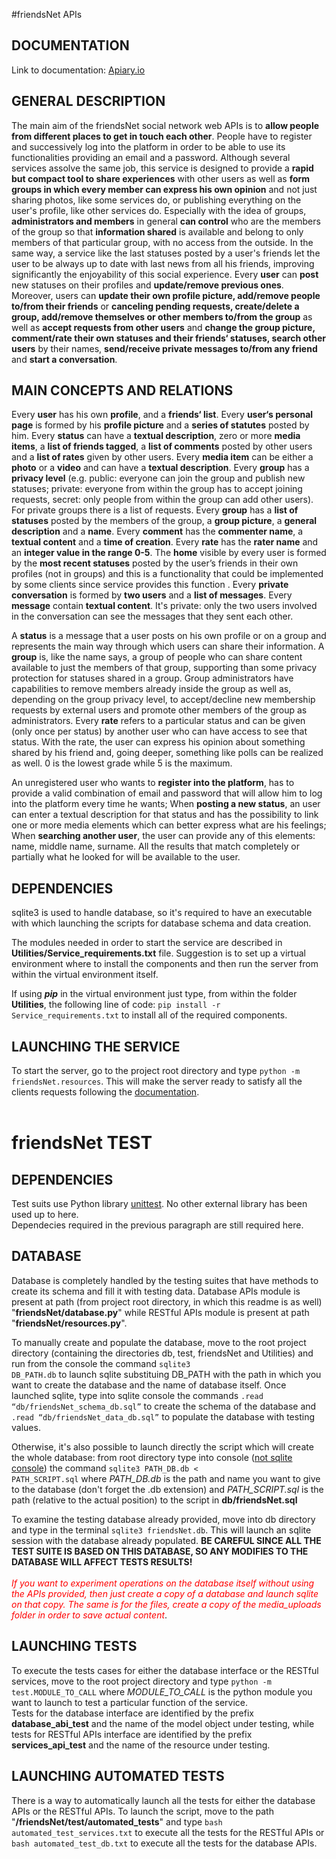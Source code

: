 #friendsNet APIs

## DOCUMENTATION

Link to documentation: <a href = "http://docs.friendsnetapis.apiary.io/#">Apiary.io</a>

## GENERAL DESCRIPTION

The main aim of the friendsNet social network web APIs is to <strong>allow people from different places to get in touch each other</strong>. People have to register and successively log into the platform in order to be able to use its functionalities providing an email and a password.
Although several services assolve the same job, this service is designed to provide a <strong>rapid but compact tool to share experiences</strong> with other users as well as <strong>form groups in which every member can express his own opinion</strong> and not just sharing photos, like some services do, or publishing everything on the user's profile, like other services do. Especially with the idea of groups, <strong>administrators and members</strong> in general <strong>can control</strong> who are the members of the group so that <strong>information shared</strong> is available and belong to only members of that particular group, with no access from the outside.
In the same way, a service like the last statuses posted by a user's friends let the user to be always up to date with last news from all his friends, improving significantly the enjoyability of this social experience.
Every <strong>user</strong> can <strong>post</strong> new statuses on their profiles and <strong>update/remove previous ones</strong>. Moreover, users can <strong>update their own profile picture, add/remove people to/from their friends</strong> or <strong>canceling pending requests, create/delete a group, add/remove themselves or other members to/from the group</strong> as well as <strong>accept requests from other users</strong> and <strong>change the group picture, comment/rate their own statuses and their friends&lsquo; statuses, search other users</strong> by their names, <strong>send/receive private messages to/from any friend</strong> and <strong>start a conversation</strong>.

## MAIN CONCEPTS AND RELATIONS

Every <strong>user</strong> has his own <strong>profile</strong>, and a <strong>friends&lsquo; list</strong>.
Every <strong>user&lsquo;s personal page</strong> is formed by his <strong>profile picture</strong> and a <strong>series of statutes</strong> posted by him.
Every <strong>status</strong> can have a <strong>textual description</strong>, zero or more <strong>media items</strong>, a <strong>list of friends tagged</strong>, a <strong>list of comments</strong> posted by other users and a <strong>list of rates</strong> given by other users.
Every <strong>media item</strong> can be either a <strong>photo</strong> or a <strong>video</strong> and can have a <strong>textual description</strong>.
Every <strong>group</strong> has a <strong>privacy level</strong> (e.g. public: everyone can join the group and publish new statuses; private: everyone from within the group has to accept joining requests, secret: only people from within the group can add other users). For private groups there is a list of requests.
Every <strong>group</strong> has a <strong>list of statuses</strong> posted by the members of the group, a <strong>group picture</strong>, a <strong>general description</strong> and a <strong>name</strong>.
Every <strong>comment</strong> has the <strong>commenter name</strong>, a <strong>textual content</strong> and a <strong>time of creation</strong>.
Every <strong>rate</strong> has the <strong>rater name</strong> and an <strong>integer value in the range 0-5</strong>.
The <strong>home</strong> visible by every user is formed by the <strong>most recent statuses</strong> posted by the user’s friends in their own profiles (not in groups) and this is a functionality that could be implemented by some clients since service provides this function .
Every <strong>private conversation</strong> is formed by <strong>two users</strong> and a <strong>list of messages</strong>.
Every <strong>message</strong> contain <strong>textual content</strong>. It's private: only the two users involved in the conversation can see the messages that they sent each other.

A <strong>status</strong> is a message that a user posts on his own profile or on a group and represents the main way through which users can share their information.
A <strong>group</strong> is, like the name says, a group of people who can share content available to just the members of that group, supporting than some privacy protection for statuses shared in a group. Group administrators have capabilities to remove members already inside the group as well as, depending on the group privacy level, to accept/decline new membership requests by external users and promote other members of the group as administrators.
Every <strong>rate</strong> refers to a particular status and can be given (only once per status) by another user who can have access to see that status. With the rate, the user can express his opinion about something shared by his friend and, going deeper, something like polls can be realized as well. 0 is the lowest grade while 5 is the maximum.

An unregistered user who wants to <strong>register into the platform</strong>, has to provide a valid combination of email and password that will allow him to log into the platform every time he wants;
When <strong>posting a new status</strong>, an user can enter a textual description for that status and has the possibility to link one or more media elements which can better express what are his feelings;
When <strong>searching another user</strong>, the user can provide any of this elements: name, middle name, surname. All the results that match completely or partially what he looked for will be available to the user.

## DEPENDENCIES

sqlite3 is used to handle database, so it's required to have an executable with which launching the scripts for database schema and data creation.

The modules needed in order to start the service are described in <strong>Utilities/Service_requirements.txt</strong> file. Suggestion is to set up a virtual environment where to install the components and then run the server from within the virtual environment itself.

If using <i><strong>pip</strong></i> in the virtual environment just type, from within the folder <strong>Utilities</strong>, the following line of code: <code>pip install -r Service_requirements.txt</code> to install all of the required components.

## LAUNCHING THE SERVICE

To start the server, go to the project root directory and type <code>python -m friendsNet.resources</code>. This will make the server ready to satisfy all the clients requests following the <a href = http://docs.friendsnetapis.apiary.io>documentation</a>.<br><br>

# friendsNet TEST

## DEPENDENCIES
Test suits use Python library <a href = "https://docs.python.org/2/library/unittest.html">unittest</a>. No other external library has been used up to here.<br>
Dependecies required in the previous paragraph are still required here.

## DATABASE
Database is completely handled by the testing suites that have methods to create its schema and fill it with testing data.
Database APIs module is present at path (from project root directory, in which this readme is as well) "<strong>friendsNet/database.py</strong>" while RESTful APIs module is present at path "<strong>friendsNet/resources.py</strong>".

To manually create and populate the database, move to the root project directory (containing the directories db, test, friendsNet and Utilities) and run from the console the command <code>sqlite3 DB_PATH.db</code> to launch sqlite substituing DB_PATH with the path in which you want to create the database and the name of database itself.
Once launched sqlite, type into sqlite console the commands <code>.read &ldquo;db/friendsNet_schema_db.sql&rdquo;</code> to create the schema of the database and <code>.read &ldquo;db/friendsNet_data_db.sql&rdquo;</code> to populate the database with testing values.

Otherwise, it's also possible to launch directly the script which will create the whole database: from root directory type into console (<u>not sqlite console</u>) the command <code>sqlite3 PATH_DB.db < PATH_SCRIPT.sql</code> where <i>PATH_DB.db</i> is the path and name you want to give to the database (don't forget the .db extension) and <i>PATH_SCRIPT.sql</i> is the path (relative to the actual position) to the script in <strong>db/friendsNet.sql</strong>

To examine the testing database already provided, move into db directory and type in the terminal <code>sqlite3 friendsNet.db</code>. This will launch an sqlite session with the database already populated. <strong>BE CAREFUL SINCE ALL THE TEST SUITE IS BASED ON THIS DATABASE, SO ANY MODIFIES TO THE DATABASE WILL AFFECT TESTS RESULTS!</strong><br><br>
<i style= "color : red">If you want to experiment operations on the database itself without using the APIs provided, then just create a copy of a database and launch sqlite on that copy. The same is for the files, create a copy of the media_uploads folder in order to save actual content</i>.

## LAUNCHING TESTS
To execute the tests cases for either the database interface or the RESTful services, move to the root project directory and type <code>python -m test.MODULE_TO_CALL</code> where <i>MODULE_TO_CALL</i> is the python module you want to launch to test a particular function of the service.<br>
Tests for the database interface are identified by the prefix <strong>database_abi_test</strong> and the name of the model object under testing, while tests for RESTful APIs interface are identified by the prefix <strong>services_api_test</strong> and the name of the resource under testing.

## LAUNCHING AUTOMATED TESTS
There is a way to automatically launch all the tests for either the database APIs or the RESTful APIs. To launch the script, move to the path "<strong>/friendsNet/test/automated_tests</strong>" and type <code>bash automated_test_services.txt</code> to execute all the tests for the RESTful APIs or <code>bash automated_test_db.txt</code> to execute all the tests for the database APIs.